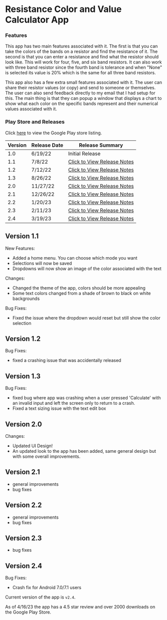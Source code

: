 # Resistance Color and Value Calculator App

### Features

This app has two main features associated with it. 
The first is that you can take the colors of the bands on a resistor and find the resistance of it.
The second is that you can enter a resistance and find what the resistor should look like.
This will work for four, five, and six band resistors. 
It can also work with three band resistor since the fourth band is tolerance and when "None" is selected its value is 20% which is the same for all three band resistors.

This app also has a few extra small features associated with it. The user can share their resistor values (or copy) and send to someone or themselves. The user can also 
send feedback directly to my email that I had setup for this. The main thing is that they can popup a window that displays a chart to show what each color on the 
specific bands represent and their numerical values associated with it.

### Play Store and Releases

Click [here](https://play.google.com/store/apps/details?id=com.brandoncano.resistancecalculator) to view the Google Play store listing.

| Version | Release Date | Release Summary                             |
|---------|--------------|---------------------------------------------|
| 1.0     | 6/19/22      | Initial Release                             |
| 1.1     | 7/8/22       | [Click to View Release Notes](#version-11)  |
| 1.2     | 7/12/22      | [Click to View Release Notes](#version-12)  |
| 1.3     | 8/26/22      | [Click to View Release Notes](#version-13)  |
| 2.0     | 11/27/22     | [Click to View Release Notes](#version-20)  |
| 2.1     | 12/26/22     | [Click to View Release Notes](#version-21)  |
| 2.2     | 1/20/23      | [Click to View Release Notes](#version-22)  |
| 2.3     | 2/11/23      | [Click to View Release Notes](#version-23)  |
| 2.4     | 3/19/23      | [Click to View Release Notes](#version-24)  |

## Version 1.1

New Features:
 - Added a home menu. You can choose which mode you want
 - Selections will now be saved
 - Dropdowns will now show an image of the color associated with the text

Changes:
 - Changed the theme of the app, colors should be more appealing
 - Some text colors changed from a shade of brown to black on white backgrounds

Bug Fixes:
 - Fixed the issue where the dropdown would reset but still show the color selection

## Version 1.2

Bug Fixes:
 - fixed a crashing issue that was accidentally released

## Version 1.3

Bug Fixes:
 - fixed bug where app was crashing when a user pressed 'Calculate' with an invalid input and left the screen only to return to a crash.
 - Fixed a text sizing issue with the text edit box
 
## Version 2.0

Changes:
 - Updated UI Design!
 - An updated look to the app has been added, same general design but with some overall improvements.

## Version 2.1

 - general improvements
 - bug fixes

## Version 2.2

 - general improvements
 - bug fixes
 
## Version 2.3

 - bug fixes
 
## Version 2.4

Bug Fixes:
 - Crash fix for Android 7.0/7.1 users 

Current version of the app is `v2.4`.

As of 4/16/23 the app has a 4.5 star review and over 2000 downloads on the Google Play Store.
